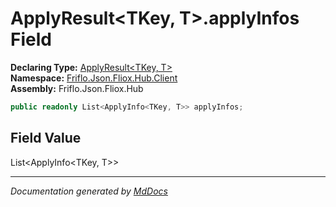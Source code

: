 ﻿<!--  
  <auto-generated>   
    The contents of this file were generated by a tool.  
    Changes to this file may be list if the file is regenerated  
  </auto-generated>   
-->

# ApplyResult\<TKey, T\>.applyInfos Field

**Declaring Type:** [ApplyResult\<TKey, T\>](../index.md)  
**Namespace:** [Friflo.Json.Fliox.Hub.Client](../../index.md)  
**Assembly:** Friflo.Json.Fliox.Hub

```csharp
public readonly List<ApplyInfo<TKey, T>> applyInfos;
```

## Field Value

List\<ApplyInfo\<TKey, T\>\>

___

*Documentation generated by [MdDocs](https://github.com/ap0llo/mddocs)*
